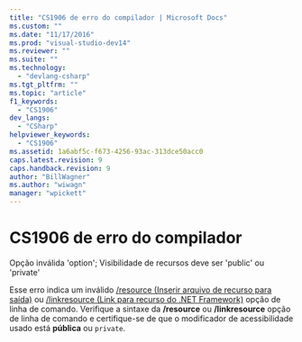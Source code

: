 ```yaml
---
title: "CS1906 de erro do compilador | Microsoft Docs"
ms.custom: ""
ms.date: "11/17/2016"
ms.prod: "visual-studio-dev14"
ms.reviewer: ""
ms.suite: ""
ms.technology: 
  - "devlang-csharp"
ms.tgt_pltfrm: ""
ms.topic: "article"
f1_keywords: 
  - "CS1906"
dev_langs: 
  - "CSharp"
helpviewer_keywords: 
  - "CS1906"
ms.assetid: 1a6abf5c-f673-4256-93ac-313dce50acc0
caps.latest.revision: 9
caps.handback.revision: 9
author: "BillWagner"
ms.author: "wiwagn"
manager: "wpickett"
---
```

# CS1906 de erro do compilador
Opção inválida 'option'; Visibilidade de recursos deve ser 'public' ou 'private'  
  
 Esse erro indica um inválido [\/resource \(Inserir arquivo de recurso para saída\)](../../csharp/language-reference/compiler-options/resource-compiler-option.md) ou [\/linkresource \(Link para recurso do .NET Framework\)](../../csharp/language-reference/compiler-options/linkresource-compiler-option.md) opção de linha de comando. Verifique a sintaxe da **\/resource** ou **\/linkresource** opção de linha de comando e certifique\-se de que o modificador de acessibilidade usado está **pública** ou `private`.